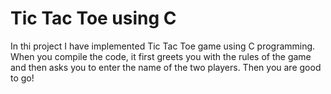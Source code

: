 # **Tic Tac Toe using C**

In thi project I have implemented Tic Tac Toe game using C programming. When you compile the code, it first greets you with the rules of the game and then asks you to enter the name of the two players. Then you are good to go!
